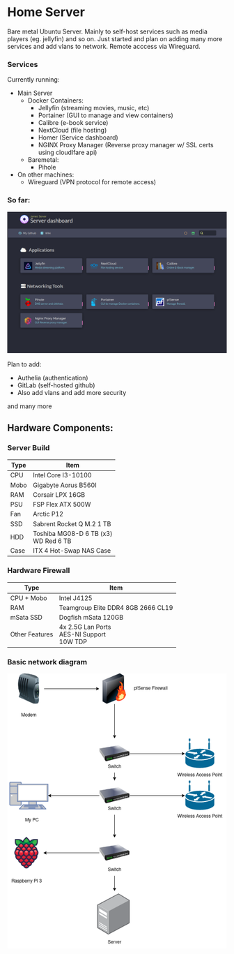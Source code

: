 # Home Server
Bare metal Ubuntu Server. Mainly to self-host services such as media players (eg. jellyfin) and so on. Just started and plan on adding many more services and add vlans to network. Remote acccess via Wireguard.

### Services
Currently running:
- Main Server
    - Docker Containers:
        - Jellyfin (streaming movies, music, etc)
        - Portainer (GUI to manage and view containers)
        - Calibre (e-book service)
        - NextCloud (file hosting)
        - Homer (Service dashboard)
        - NGINX Proxy Manager (Reverse proxy manager w/ SSL certs using cloudlfare api)
    - Baremetal:
        - Pihole
- On other machines:
    - Wireguard (VPN protocol for remote access)

### So far:
![](images/homer_dashboard-11072022.png)

Plan to add:
- Authelia (authentication)
- GitLab (self-hosted github)
- Also add vlans and add more security

and many more

## Hardware Components:
### Server Build
| Type | Item |
| --- | --- |
| CPU | Intel Core I3-10100 |
| Mobo | Gigabyte Aorus B560I |
| RAM | Corsair LPX 16GB |
| PSU | FSP Flex ATX 500W |
| Fan | Arctic P12 |
| SSD | Sabrent Rocket Q M.2 1 TB |
| HDD | Toshiba MG08-D 6 TB (x3)<br>WD Red 6 TB |
| Case | ITX 4 Hot-Swap NAS Case |

### Hardware Firewall
| Type | Item |
| --- | --- |
| CPU + Mobo | Intel J4125 |
| RAM | Teamgroup Elite DDR4 8GB 2666 CL19 |
| mSata SSD | Dogfish mSata 120GB |
| Other Features | 4x 2.5G Lan Ports<br>AES-NI Support<br>10W TDP |

### Basic network diagram

![](images/HomeNetwork.png)